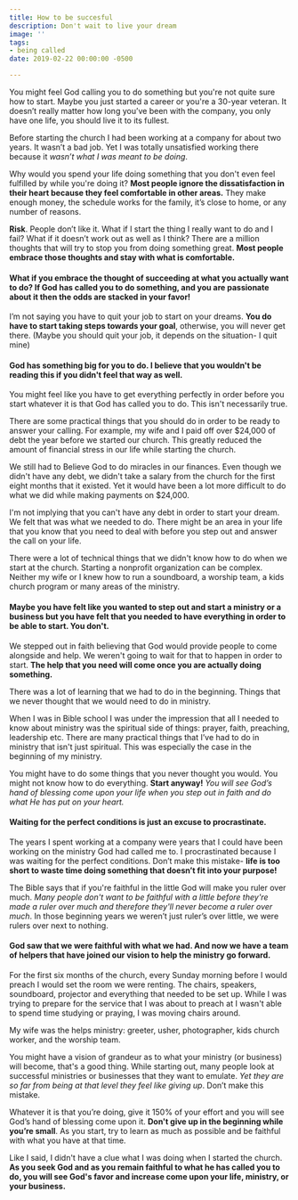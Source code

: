 ```yaml
---
title: How to be succesful
description: Don't wait to live your dream
image: ''
tags:
- being called
date: 2019-02-22 00:00:00 -0500

---
```

You might feel God calling you to do something but you're not quite sure how to start. Maybe you just started a career or you're a 30-year veteran. It doesn’t really matter how long you’ve been with the company, you only have one life, you should live it to its fullest.

Before starting the church I had been working at a company for about two years. It wasn’t a bad job. Yet I was totally unsatisfied working there because it _wasn’t what I was meant to be doing_.

Why would you spend your life doing something that you don't even feel fulfilled by while you're doing it? **Most people ignore the dissatisfaction in their heart because they feel comfortable in other areas.** They make enough money, the schedule works for the family, it’s close to home, or any number of reasons.

**Risk**. People don’t like it. What if I start the thing I really want to do and I fail? What if it doesn’t work out as well as I think? There are a million thoughts that will try to stop you from doing something great. **Most people embrace those thoughts and stay with what is comfortable.**

#### What if you embrace the thought of succeeding at what you actually want to do? If God has called you to do something, and you are passionate about it then the odds are stacked in your favor!

I’m not saying you have to quit your job to start on your dreams. **You do have to start taking steps towards your goal**, otherwise, you will never get there. (Maybe you should quit your job, it depends on the situation- I quit mine)

#### God has something big for you to do. I believe that you wouldn't be reading this if you didn't feel that way as well.

You might feel like you have to get everything perfectly in order before you start whatever it is that God has called you to do. This isn't necessarily true.

There are some practical things that you should do in order to be ready to answer your calling. For example, my wife and I paid off over $24,000 of debt the year before we started our church. This greatly reduced the amount of financial stress in our life while starting the church.

We still had to Believe God to do miracles in our finances. Even though we didn't have any debt, we didn't take a salary from the church for the first eight months that it existed. Yet it would have been a lot more difficult to do what we did while making payments on $24,000.

I'm not implying that you can't have any debt in order to start your dream. We felt that was what we needed to do. There might be an area in your life that you know that you need to deal with before you step out and answer the call on your life.

There were a lot of technical things that we didn't know how to do when we start at the church. Starting a nonprofit organization can be complex. Neither my wife or I knew how to run a soundboard, a worship team, a kids church program or many areas of the ministry.

#### Maybe you have felt like you wanted to step out and start a ministry or a business but you have felt that you needed to have everything in order to be able to start. You don't.

We stepped out in faith believing that God would provide people to come alongside and help. We weren't going to wait for that to happen in order to start. **The help that you need will come once you are actually doing something.**

There was a lot of learning that we had to do in the beginning. Things that we never thought that we would need to do in ministry.

When I was in Bible school I was under the impression that all I needed to know about ministry was the spiritual side of things: prayer, faith, preaching, leadership etc. There are many practical things that I’ve had to do in ministry that isn't just spiritual. This was especially the case in the beginning of my ministry.

You might have to do some things that you never thought you would. You might not know how to do everything. **Start anyway!** _You will see God’s hand of blessing come upon your life when you step out in faith and do what He has put on your heart._

#### Waiting for the perfect conditions is just an excuse to procrastinate.

The years I spent working at a company were years that I could have been working on the ministry God had called me to. I procrastinated because I was waiting for the perfect conditions. Don’t make this mistake- **life is too short to waste time doing something that doesn’t fit into your purpose!**

The Bible says that if you're faithful in the little God will make you ruler over much. _Many people don't want to be faithful with a little before they're made a ruler over much and therefore they'll never become a ruler over much_. In those beginning years we weren’t just ruler’s over little, we were rulers over next to nothing.

#### God saw that we were faithful with what we had. And now we have a team of helpers that have joined our vision to help the ministry go forward.

For the first six months of the church, every Sunday morning before I would preach I would set the room we were renting. The chairs, speakers, soundboard, projector and everything that needed to be set up. While I was trying to prepare for the service that I was about to preach at I wasn't able to spend time studying or praying, I was moving chairs around.

My wife was the helps ministry: greeter, usher, photographer, kids church worker, and the worship team.

You might have a vision of grandeur as to what your ministry (or business) will become, that's a good thing. While starting out, many people look at successful ministries or businesses that they want to emulate. _Yet they are so far from being at that level they feel like giving up_. Don’t make this mistake.

Whatever it is that you’re doing, give it 150% of your effort and you will see God’s hand of blessing come upon it. **Don't give up in the beginning while you’re small**. As you start, try to learn as much as possible and be faithful with what you have at that time.

Like I said, I didn't have a clue what I was doing when I started the church. **As you seek God and as you remain faithful to what he has called you to do, you will see God's favor and increase come upon your life, ministry, or your business.**